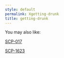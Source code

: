 ```yaml
---
style: default
permalink: Xgetting-drunk
title: getting-drunk
---
```

You may also like:

[SCP-017](http://scp-wiki.net/scp-017)

[SCP-1623](http://scp-wiki.net/scp-1623)
